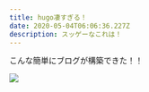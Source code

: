 ```yaml
---
title: hugo凄すぎる！
date: 2020-05-04T06:06:36.227Z
description: スッゲーなこれは！
---
```

こんな簡単にブログが構築できた！！

![](img/about-direct-sourcing.jpg)
